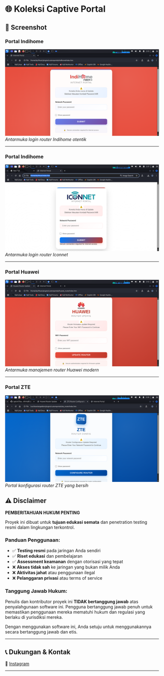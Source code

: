 # 🌐 Koleksi Captive Portal

## 📸 Screenshot

### Portal Indihome
![Portal Indihome](indihome1.png)
*Antarmuka login router Indihome otentik*

---

### Portal Indihome
![Portal Indihome](iconnet.png)
*Antarmuka login router Iconnet*

---

### Portal Huawei  
![Portal Huawei](huawei1.png)
*Antarmuka manajemen router Huawei modern*

---

### Portal ZTE
![Portal ZTE](zte.png)
*Portal konfigurasi router ZTE yang bersih*


## ⚠️ Disclaimer

**PEMBERITAHUAN HUKUM PENTING**

Proyek ini dibuat untuk **tujuan edukasi semata** dan penetration testing resmi dalam lingkungan terkontrol.

### Panduan Penggunaan:
- ✅ **Testing resmi** pada jaringan Anda sendiri
- ✅ **Riset edukasi** dan pembelajaran
- ✅ **Assessment keamanan** dengan otorisasi yang tepat
- ❌ **Akses tidak sah** ke jaringan yang bukan milik Anda
- ❌ **Aktivitas jahat** atau penggunaan ilegal
- ❌ **Pelanggaran privasi** atau terms of service

### Tanggung Jawab Hukum:
Penulis dan kontributor proyek ini **TIDAK bertanggung jawab** atas penyalahgunaan software ini. Pengguna bertanggung jawab penuh untuk memastikan penggunaan mereka mematuhi hukum dan regulasi yang berlaku di yurisdiksi mereka.

Dengan menggunakan software ini, Anda setuju untuk menggunakannya secara bertanggung jawab dan etis.

---

## 📞 Dukungan & Kontak

📱  [Instagram](https://www.instagram.com/faujiabdilah_/)

---

<div align="center">

</div>
